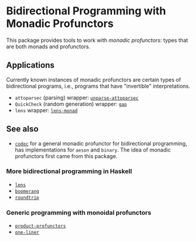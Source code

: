 Bidirectional Programming with Monadic Profunctors
==================================================

This package provides tools to work with *monadic profunctors*:
types that are both monads and profunctors.

Applications
------------

Currently known instances of monadic profunctors are certain types of
bidirectional programs, i.e., programs that have "invertible" interpretations.

- `attoparsec` (parsing) wrapper: [`unparse-attoparsec`](https://github.com/Lysxia/unparse-attoparsec)
- `QuickCheck` (random generation) wrapper: [`gap`](https://github.com/Lysxia/gap)
- `lens` wrapper: [`lens-monad`](https://github.com/Lysxia/lens-monad)

See also
--------

- [`codec`](https://hackage.haskell.org/package/codec) for a general
  monadic profunctor for bidirectional programming, has implementations for
  `aeson` and `binary`. The idea of monadic profunctors first came from this
  package.

### More bidirectional programming in Haskell

- [`lens`](https://hackage.haskell.org/package/lens)
- [`boomerang`](https://hackage.haskell.org/package/boomerang)
- [`roundtrip`](https://hackage.haskell.org/package/roundtrip)

### Generic programming with monoidal profunctors

- [`product-profunctors`](https://hackage.haskell.org/package/product-profunctors)
- [`one-liner`](https://hackage.haskell.org/package/one-liner)
